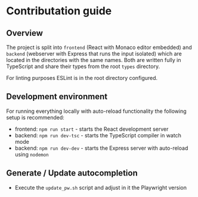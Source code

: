 # Contributation guide

## Overview

The project is split into `frontend` (React with Monaco editor embedded) and `backend` (webserver with Express that runs the input isolated) which are located in the directories with the same names. Both are written fully in TypeScript and share their types from the root `types` directory.

For linting purposes ESLint is in the root directory configured.

## Development environment

For running everything locally with auto-reload functionality the following setup is recommended:

- frontend: `npm run start` - starts the React development server
- backend: `npm run dev-tsc` - starts the TypeScript compiler in watch mode
- backend: `npm run dev-dev` - starts the Express server with auto-reload using `nodemon`

## Generate / Update autocompletion

- Execute the `update_pw.sh` script and adjust in it the Playwright version
